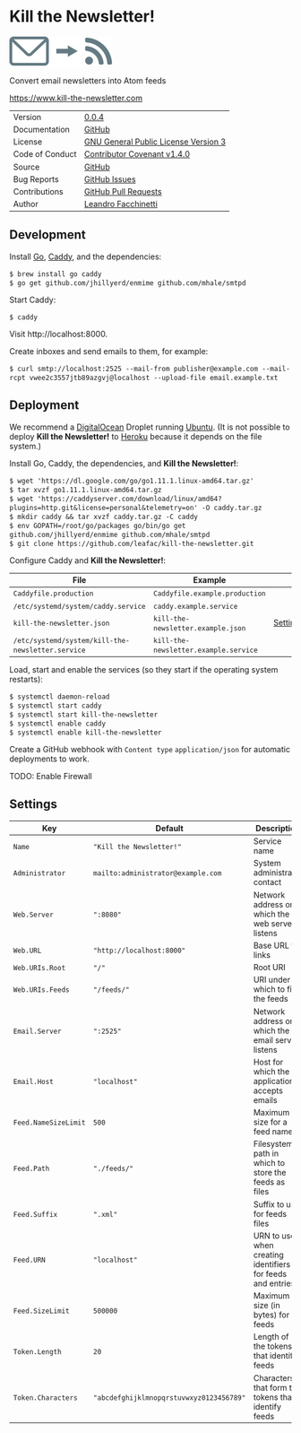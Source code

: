 Kill the Newsletter!
====================

![](envelope-to-feed.svg)

Convert email newsletters into Atom feeds

https://www.kill-the-newsletter.com

|||
|-|-|
| Version | [0.0.4](CHANGELOG.md#004---2018-10-11) |
| Documentation | [GitHub](https://github.com/leafac/kill-the-newsletter#readme) |
| License | [GNU General Public License Version 3](https://gnu.org/licenses/gpl-3.0.txt) |
| Code of Conduct | [Contributor Covenant v1.4.0](http://contributor-covenant.org/version/1/4/) |
| Source | [GitHub](https://github.com/leafac/kill-the-newsletter) |
| Bug Reports | [GitHub Issues](https://github.com/leafac/kill-the-newsletter/issues) |
| Contributions | [GitHub Pull Requests](https://github.com/leafac/kill-the-newsletter/pulls) |
| Author | [Leandro Facchinetti](https://www.leafac.com) |

Development
-----------

Install [Go](https://golang.org), [Caddy](https://caddyserver.com), and the dependencies:

```console
$ brew install go caddy
$ go get github.com/jhillyerd/enmime github.com/mhale/smtpd
```

Start Caddy:

```console
$ caddy
```

Visit http://localhost:8000.

Create inboxes and send emails to them, for example:

```console
$ curl smtp://localhost:2525 --mail-from publisher@example.com --mail-rcpt vwee2c3557jtb89azgvj@localhost --upload-file email.example.txt
```

Deployment
----------

We recommend a [DigitalOcean](https://www.digitalocean.com) Droplet running [Ubuntu](https://www.ubuntu.com). (It is not possible to deploy **Kill the Newsletter!** to [Heroku](https://www.heroku.com/) because it depends on the file system.)

Install Go, Caddy, the dependencies, and **Kill the Newsletter!**:

```console
$ wget 'https://dl.google.com/go/go1.11.1.linux-amd64.tar.gz'
$ tar xvzf go1.11.1.linux-amd64.tar.gz
$ wget 'https://caddyserver.com/download/linux/amd64?plugins=http.git&license=personal&telemetry=on' -O caddy.tar.gz
$ mkdir caddy && tar xvzf caddy.tar.gz -C caddy
$ env GOPATH=/root/go/packages go/bin/go get github.com/jhillyerd/enmime github.com/mhale/smtpd
$ git clone https://github.com/leafac/kill-the-newsletter.git
```

Configure Caddy and **Kill the Newsletter!**:

| File | Example | |
|-|-|-|
| `Caddyfile.production` | `Caddyfile.example.production` | |
| `/etc/systemd/system/caddy.service` | `caddy.example.service` | |
| `kill-the-newsletter.json` | `kill-the-newsletter.example.json` | [Settings](#settings) |
| `/etc/systemd/system/kill-the-newsletter.service` | `kill-the-newsletter.example.service` | |

Load, start and enable the services (so they start if the operating system restarts):

```console
$ systemctl daemon-reload
$ systemctl start caddy
$ systemctl start kill-the-newsletter
$ systemctl enable caddy
$ systemctl enable kill-the-newsletter
```

Create a GitHub webhook with `Content type` `application/json` for automatic deployments to work.

TODO: Enable Firewall

Settings
--------

| Key | Default | Description |
|-|-|-|
| `Name` | `"Kill the Newsletter!"` | Service name |
| `Administrator` | `mailto:administrator@example.com` | System administrator contact |
| `Web.Server` | `":8080"` | Network address on which the web server listens |
| `Web.URL` | `"http://localhost:8000"` | Base URL for links |
| `Web.URIs.Root` | `"/"` | Root URI |
| `Web.URIs.Feeds` | `"/feeds/"` | URI under which to find the feeds |
| `Email.Server` | `":2525"` | Network address on which the email server listens |
| `Email.Host` | `"localhost"` | Host for which the application accepts emails |
| `Feed.NameSizeLimit` | `500` | Maximum size for a feed name |
| `Feed.Path` | `"./feeds/"` | Filesystem path in which to store the feeds as files |
| `Feed.Suffix` | `".xml"` | Suffix to use for feeds files |
| `Feed.URN` | `"localhost"` | URN to use when creating identifiers for feeds and entries |
| `Feed.SizeLimit` | `500000` | Maximum size (in bytes) for feeds |
| `Token.Length` | `20` | Length of the tokens that identify feeds |
| `Token.Characters` | `"abcdefghijklmnopqrstuvwxyz0123456789"` | Characters that form the tokens that identify feeds |
